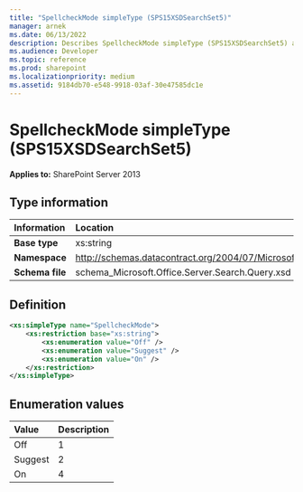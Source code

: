 ```yaml
---
title: "SpellcheckMode simpleType (SPS15XSDSearchSet5)"
manager: arnek
ms.date: 06/13/2022
description: Describes SpellcheckMode simpleType (SPS15XSDSearchSet5) and includes information on elements and attributes.
ms.audience: Developer
ms.topic: reference
ms.prod: sharepoint
ms.localizationpriority: medium
ms.assetid: 9184db70-e548-9918-03af-30e47585dc1e
---
```


# SpellcheckMode simpleType (SPS15XSDSearchSet5)

 
  
 **Applies to:** SharePoint Server 2013
  
## Type information

|Information|Location|
|:-----|:-----|
|**Base type** <br/> |xs:string  <br/> |
|**Namespace** <br/> |http://schemas.datacontract.org/2004/07/Microsoft.Office.Server.Search.Query  <br/> |
|**Schema file** <br/> |schema_Microsoft.Office.Server.Search.Query.xsd  <br/> |
   
## Definition

```XML
<xs:simpleType name="SpellcheckMode">
    <xs:restriction base="xs:string">
        <xs:enumeration value="Off" />
        <xs:enumeration value="Suggest" />
        <xs:enumeration value="On" />
    </xs:restriction>
</xs:simpleType>

```

## Enumeration values

|**Value**|**Description**|
|:-----|:-----|
|Off  <br/> |1  <br/> |
|Suggest  <br/> |2  <br/> |
|On  <br/> |4  <br/> |
   

